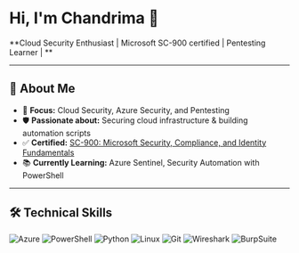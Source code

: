 # Hi, I'm Chandrima 👋
**Cloud Security Enthusiast | Microsoft SC-900 certified | Pentesting Learner | **


---

## 🚀 About Me
- 🎯 **Focus:** Cloud Security, Azure Security, and Pentesting
- 🛡 **Passionate about:** Securing cloud infrastructure & building automation scripts
- ✅ **Certified:** [SC-900: Microsoft Security, Compliance, and Identity Fundamentals](your-credly-link)
- 📚 **Currently Learning:** Azure Sentinel, Security Automation with PowerShell

---

## 🛠 Technical Skills
![Azure](https://img.shields.io/badge/Azure-0078D4?style=for-the-badge&logo=microsoftazure&logoColor=white)
![PowerShell](https://img.shields.io/badge/PowerShell-5391FE?style=for-the-badge&logo=powershell&logoColor=white)
![Python](https://img.shields.io/badge/Python-3776AB?style=for-the-badge&logo=python&logoColor=white)
![Linux](https://img.shields.io/badge/Linux-FCC624?style=for-the-badge&logo=linux&logoColor=black)
![Git](https://img.shields.io/badge/Git-F05032?style=for-the-badge&logo=git&logoColor=white)
![Wireshark](https://img.shields.io/badge/Wireshark-1679A7?style=for-the-badge&logo=wireshark&logoColor=white)
![BurpSuite](https://img.shields.io/badge/BurpSuite-FF6600?style=for-the-badge&logo=burpsuite&logoColor=white)

